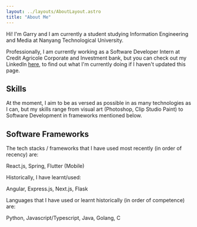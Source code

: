 ```yaml
---
layout: ../layouts/AboutLayout.astro
title: "About Me"
---
```


Hi! I'm Garry and I am currently a student studying Information Engineering and Media at Nanyang Technological University.

Professionally, I am currently working as a Software Developer Intern at Credit Agricole Corporate and Investment bank, but you can check out my LinkedIn [here](https://www.linkedin.com/in/garryshi/), to find out what I'm currently doing if I haven't updated this page.


## Skills

At the moment, I aim to be as versed as possible in as many technologies as I can, but my skills range from visual art (Photoshop, Clip Studio Paint) to Software Development in frameworks mentioned below.

## Software Frameworks

The tech stacks / frameworks that I have used most recently (in order of recency) are:

React.js, Spring, Flutter (Mobile)

Historically, I have learnt/used:

Angular, Express.js, Next.js, Flask 

Languages that I have used or learnt historically (in order of competence) are:

Python, Javascript/Typescript, Java, Golang, C



